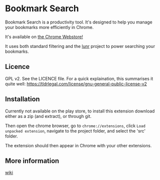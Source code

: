 # Bookmark Search

Bookmark Search is a productivity tool. It's designed to help you manage your bookmarks more efficiently in Chrome.

It's available on [the Chrome Webstore!](https://chrome.google.com/webstore/detail/bookmark-search/fcjphnojgeikgjajhlihdjnljnbpfhmi)

It uses both standard filtering and the [lunr](https://lunrjs.com/) project to power searching your bookmarks.

## Licence

GPL v2. See the LICENCE file. For a quick explaination, this summarises it quite well: https://tldrlegal.com/license/gnu-general-public-license-v2

## Installation

Currently not available on the play store, to install this extension download either as a zip (and extract), or through git.

Then open the chrome browser, go to `chrome://extensions`, click `Load unpacked extension`, navigate to the project folder, and select the 'src' folder.

The extension should then appear in Chrome with your other extensions.

## More information

[wiki](./docs/wiki/wiki.md)
